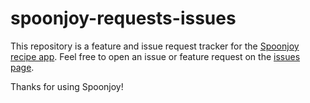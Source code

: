 # spoonjoy-requests-issues

This repository is a feature and issue request tracker for the [Spoonjoy recipe app](https://spoonjoy.app). Feel free to open an issue or feature request on the [issues page](https://github.com/spoonjoy/spoonjoy-requests-issues/issues).

Thanks for using Spoonjoy!
